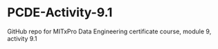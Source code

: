 # PCDE-Activity-9.1
GitHub repo for MITxPro Data Engineering certificate course, module 9, activity 9.1
